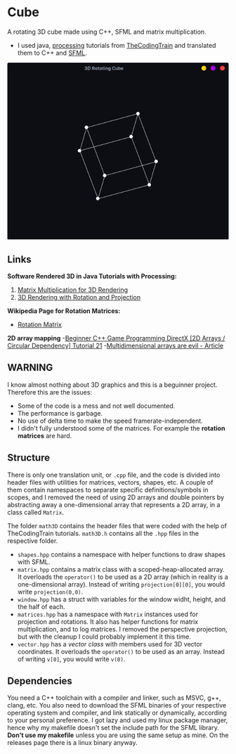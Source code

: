 # Cube
A rotating 3D cube made using C++, SFML and matrix multiplication.

- I used java, [processing](https://processing.org/) tutorials from [TheCodingTrain](https://www.youtube.com/c/TheCodingTrain) and translated them to C++ and [SFML](https://www.sfml-dev.org/).

![CUBE](cube.png)

## Links

**Software Rendered 3D in Java Tutorials with Processing:**
1. [Matrix Multiplication for 3D Rendering](https://www.youtube.com/watch?v=tzsgS19RRc8)
2. [3D Rendering with Rotation and Projection](https://www.youtube.com/watch?v=p4Iz0XJY-Qk)

**Wikipedia Page for Rotation Matrices:**
- [Rotation Matrix](https://en.wikipedia.org/wiki/Rotation_matrix)

**2D array mapping**
-[Beginner C++ Game Programming DirectX [2D Arrays / Circular Dependency] Tutorial 21](https://www.youtube.com/watch?v=Zbw58vTotok&ab_channel=ChiliTomatoNoodle)
-[Multidimensional arrays are evil - Article](http://www.cplusplus.com/forum/articles/17108/)

## WARNING

I know almost nothing about 3D graphics and this is a beguinner project. Therefore this are the issues:

- Some of the code is a mess and not well documented.
- The performance is garbage.
- No use of delta time to make the speed framerate-independent.
- I didn't fully understood some of the matrices. For example the __rotation matrices__ are hard.

## Structure

There is only one translation unit, or `.cpp` file, and the code is divided into header files with utilities for matrices, vectors, shapes, etc.
A couple of them contain namespaces to separate specific definitions/symbols in scopes, and I removed the need of using 2D arrays and double pointers by abstracting away a one-dimensional array that represents a 2D array, in a class called `Matrix`.

The folder `math3D` contains the header files that were coded with the help of TheCodingTrain tutorials. `math3D.h` contains all the `.hpp` files in the respective folder.

- `shapes.hpp` contains a namespace with helper functions to draw shapes with SFML.
- `matrix.hpp` contains a matrix class with a scoped-heap-allocated array. It overloads the `operator()` to be used as a 2D array (which in reality is a one-dimensional array). Instead of writing `projection[0][0]`, you would write `projection(0,0)`.
- `window.hpp` has a struct with variables for the window widht, height, and the half of each.
- `matrices.hpp` has a namespace with `Matrix` instances used for projection and rotations. It also has helper functions for matrix multiplication, and to log matrices. I removed the perspective projection, but with the cleanup I could probably implement it this time.
- `vector.hpp` has a _vector class_ with members used for 3D vector coordinates. It overloads the `operator()` to be used as an array. Instead of writing `v[0]`, you would write `v(0)`.

## Dependencies

You need a C++ toolchain with a compiler and linker, such as MSVC, g++, clang, etc. You also need to download the SFML binaries of your respective operating system and compiler, and link statically or dynamically, according to your personal preference. I got lazy and used my linux package manager, hence why my makefile doesn't set the include path for the SFML library. **Don't use my makefile** unless you are using the same setup as mine. On the releases page there is a linux binary anyway.
